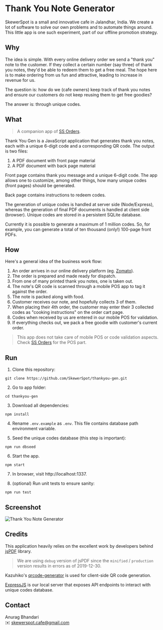 # Thank You Note Generator

SkewerSpot is a small and innovative cafe in Jalandhar, India. We create a lot of software to solve our own problems and to automate things around. This little app is one such experiment, part of our offline promotion strategy.

## Why

The idea is simple. With every online delivery order we send a "thank you" note to the customer. If they collect a certain number (say three) of thank you notes, they'd be able to redeem them to get a free meal. The hope here is to make ordering from us fun and attractive, leading to increase in revenue for us.

The question is: how do we (cafe owners) keep track of thank you notes and ensure our customers do not keep reusing them to get free goodies?

The answer is: through unique codes.

## What

> A companion app of [SS Orders](https://github.com/SkewerSpot/ss-orders-app).

Thank You Gen is a JavaScript application that generates thank you notes, each with a unique 6-digit code and a corresponding QR code. The output is two files:

1. A PDF document with front page material
2. A PDF document with back page material

Front page contains thank you message and a unique 6-digit code. The app allows one to customize, among other things, how many unique codes (front pages) should be generated.

Back page contains instructions to redeem codes.

The generation of unique codes is handled at server side (Node/Express), whereas the generation of final PDF documents is handled at client side (browser). Unique codes are stored in a persistent SQLite database.


Currently it is possible to generate a maximum of 1 million codes. So, for example, you can generate a total of ten thousand  (only!) 100-page front PDFs.

## How

Here's a general idea of the business work flow:

1. An order arrives in our online delivery platform (eg. [Zomato](https://zomato.com)).
2. The order is prepared and made ready for dispatch.
3. From one of many printed thank you notes, one is taken out.
4. The note's QR code is scanned through a mobile POS app to tag it against the order.
5. The note is packed along with food.
6. Customer receives our note, and hopefully collects 3 of them.
7. When placing their 4th order, the customer may enter their 3 collected codes as "cooking instructions" on the order cart page.
8. Codes when received by us are entered in our mobile POS for validation.
9. If everything checks out, we pack a free goodie with customer's current order.

> This app does not take care of mobile POS or code validation aspects. Check [SS Orders](https://github.com/SkewerSpot/ss-orders-app) for the POS part.

## Run

1. Clone this repository:

```
git clone https://github.com/SkewerSpot/thankyou-gen.git
```

2. Go to app folder:

```
cd thankyou-gen
```

3. Download all dependencies:

```
npm install
```

4. Rename `.env.example` as `.env`. This file contains database path environment variable.

5. Seed the unique codes database (this step is important):
```
npm run dbseed
```

6. Start the app.

```
npm start
```

7. In browser, visit http://localhost:1337.

8. (optional) Run unit tests to ensure sanity:
```
npm run test
```

## Screenshot

![Thank You Note Generator](https://user-images.githubusercontent.com/1288616/73330992-6377c300-4288-11ea-8b5c-8d6a564e5dd0.png)

## Credits

This application heavily relies on the excellent work by developers behind [jsPDF](https://github.com/MrRio/jsPDF) library.

> We are using `debug` version of jsPDF since the `minified` / `production` version results in errors as of 2019-12-30.

Kazuhiko's [qrcode-generator](https://github.com/kazuhikoarase/qrcode-generator) is used for client-side QR code generation.

[ExpressJS](https://expressjs.com) is our local server that exposes API endpoints to interact with unique codes database.

## Contact

Anurag Bhandari  
✉️ [skewerspot.cafe@gmail.com](mailto:skewerspot.cafe@gmail.com)
